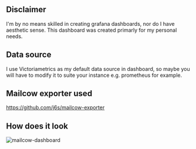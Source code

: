 ## Disclaimer

I'm by no means skilled in creating grafana dashboards, nor do I have aesthetic sense. This dashboard was created primarly for my personal needs.

## Data source

I use Victoriametrics as my default data source in dashboard, so maybe you will have to modify it to suite your instance e.g. prometheus for example.

## Mailcow exporter used
https://github.com/j6s/mailcow-exporter

## How does it look
![mailcow-dashboard](https://user-images.githubusercontent.com/22323673/195430242-1b1e42e0-4a10-4b8a-9159-e975647ec2fb.png)
